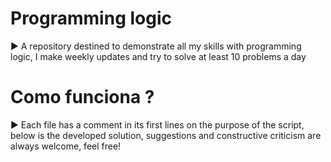 
# Programming logic

► A repository destined to demonstrate all my skills with programming logic, I make weekly updates and try to solve at least 10 problems a day

# Como funciona ?

► Each file has a comment in its first lines on the purpose of the script, below is the developed solution, suggestions and constructive criticism are always welcome, feel free!



